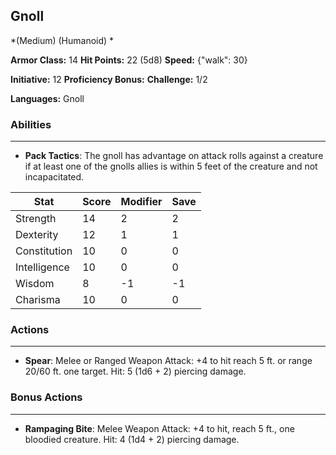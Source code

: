 ## Gnoll
*(Medium) (Humanoid) *

**Armor Class:** 14
**Hit Points:** 22 (5d8)
**Speed:** {"walk": 30}

**Initiative:** 12
**Proficiency Bonus:**
**Challenge:** 1/2

**Languages:** Gnoll

### Abilities
 --- 
- **Pack Tactics**: The gnoll has advantage on attack rolls against a creature if at least one of the gnolls allies is within 5 feet of the creature and not incapacitated.



| Stat | Score | Modifier | Save |
| ---- | ---- | ---- | ---- |
| Strength | 14 | 2 | 2 |
| Dexterity | 12 | 1 | 1 |
| Constitution | 10 | 0 | 0 |
| Intelligence | 10 | 0 | 0 |
| Wisdom | 8 | -1 | -1 |
| Charisma | 10 | 0 | 0 |

### Actions
 --- 
- **Spear**: Melee or Ranged Weapon Attack: +4 to hit  reach 5 ft. or range 20/60 ft.  one target. Hit: 5 (1d6 + 2) piercing damage.

### Bonus Actions
 --- 
- **Rampaging Bite**: Melee Weapon Attack: +4 to hit, reach 5 ft., one bloodied creature. Hit: 4 (1d4 + 2) piercing damage.

